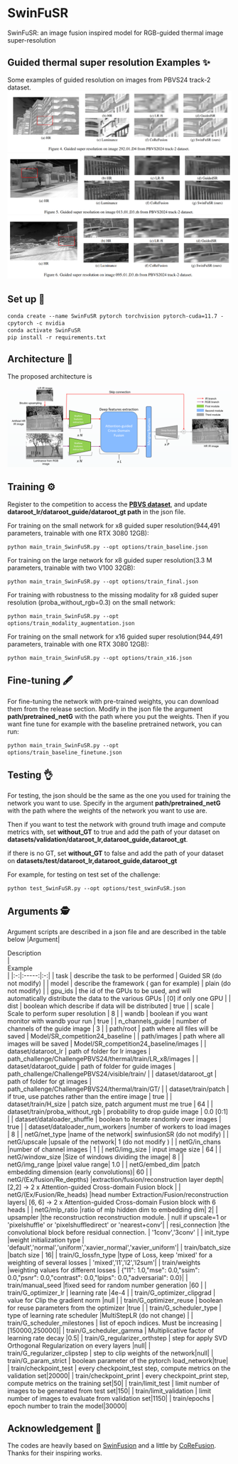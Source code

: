 # SwinFuSR
SwinFuSR: an image fusion inspired model for RGB-guided thermal image super-resolution 
## Guided thermal super resolution Examples ✨
Some examples of guided resolution on images from PBVS24 track-2 dataset.
![](images/example1.png)
![](images/example2.png)
![](images/example3.png)


## Set up 🚀
```
conda create --name SwinFuSR pytorch torchvision pytorch-cuda=11.7 -cpytorch -c nvidia
conda activate SwinFuSR
pip install -r requirements.txt
```

## Architecture 🤖
The proposed architecture is

![](images/archi.png)
## Training ⚙️
Register to the competition to access the [**PBVS dataset**](https://codalab.lisn.upsaclay.fr/competitions/17014#participate), and update **dataroot_lr/dataroot_guide/dataroot_gt path** in the json file.

For training on the small network for x8 guided super resolution(944,491 parameters, trainable with one RTX 3080 12GB):

    python main_train_SwinFuSR.py --opt options/train_baseline.json

For training on the large network for x8 guided super resolution(3.3 M parameters, trainable with two V100 32GB):

    python main_train_SwinFuSR.py --opt options/train_final.json

For training with robustness to the missing modality for x8 guided super resolution (proba_without_rgb=0.3) on the small network:

    python main_train_SwinFuSR.py --opt options/train_modality_augmentation.json

For training on the small network for x16 guided super resolution(944,491 parameters, trainable with one RTX 3080 12GB):

    python main_train_SwinFuSR.py --opt options/train_x16.json

## Fine-tuning 🖋️

For fine-tuning the network with pre-trained weights, you can download them from the release section. Modify in the json file the argument **path/pretrained_netG** with the path where you put the weights. Then if you want fine tune for example with the baseline pretrained network, you can run:

    python main_train_SwinFuSR.py --opt options/train_baseline_finetune.json

## Testing 👌
For testing, the json should be the same as the one you used for training the network you want to use. Specify in the argument **path/pretrained_netG** with the path where the weights of the network you want to use are.

Then if you want to test the network with ground truth image and compute metrics with, set **without_GT** to true and add the path of your dataset on **datasets/validation/dataroot_lr,dataroot_guide,dataroot_gt**. 

if there is no GT, set **without_GT** to false and add the path of your dataset on **datasets/test/dataroot_lr,dataroot_guide,dataroot_gt**

For example, for testing on test set of the challenge:

    python test_SwinFuSR.py --opt options/test_swinFuSR.json



## Arguments 🕵️
Argument scripts are described in a json file and are described in the table below
|Argument|<div style="width:490px">Description</div>| <div style="width:'00px">Example</div>|
|:-:|:-----:|:-:|
| task | describe the task to be performed | Guided SR (do not modify) |
| model | describe the framework ( gan for example) | plain  (do not modify)       |
| gpu_ids  | the id of the GPUs to be used, and will automatically distribute the data to the various GPUs        | [0] if only one GPU               |
| dist  | boolean which describe if data will be distributed           | true               |
| scale     | Scale to perform super resolution | 8         |
| wandb | boolean if you want monitor with wandb your run | true             |
| n_channels_guide    | number of channels of the guide image | 3             |
| path/root |    path where all files will be saved | Model/SR_competition24_baseline |
|  path/images | path where all images will be saved  | Model/SR_competition24_baseline/images      |
|  dataset/dataroot_lr | path of folder for lr images  | path_challenge/ChallengePBVS24/thermal/train/LR_x8/images      |
|  dataset/dataroot_guide | path of folder for guide images  | path_challenge/ChallengePBVS24/visible/train/      |
|  dataset/dataroot_gt | path of folder for gt images  |   path_challenge/ChallengePBVS24/thermal/train/GT/   |
|  dataset/train/patch | if true, use patches rather than the entire image |   true  |
|  dataset/train/H_size | patch size, patch argument must me true  |   64  |
|  dataset/train/proba_without_rgb | probability to drop guide image  |   0.0 [0:1]  |
|  dataset/dataloader_shuffle | boolean to iterate randomly over images  |   true  |
|  dataset/dataloader_num_workers |number of workers to load images |   8  |
|  netG/net_type |name of the network|   swinfusionSR (do not modify)  |
|  netG/upscale |upsale of the network|   1 (do not modify )  |
|  netG/in_chans |number of channel images |   1  |
|  netG/img_size | input image size |   64  |
|  netG/window_size |Size of windows dividing the image|   8  |
|  netG/img_range |pixel value range|   1.0  |
|  netG/embed_dim |patch embedding dimension (early convolutions)|   60 |
|  netG/(Ex/fusion/Re_depths) |extraction/fusion/reconstruction  layer depth|   [2,2] -> 2 x Attention-guided Cross-domain Fusion block |
|  netG/(Ex/Fusion/Re_heads) |head number Extraction/Fusion/reconstruction  layers|   [6, 6] -> 2 x Attention-guided Cross-domain Fusion block with 6 heads |
|  netG/mlp_ratio |ratio of mlp hidden dim to embedding dim| 2|
|  upsampler |the reconstruction reconstruction module. | null if upscale=1 or 'pixelshuffle' or 'pixelshuffledirect' or 'nearest+conv'|
|  resi_connection |the convolutional block before residual connection. | '1conv','3conv' |
|  init_type |weight initialization type |  'default','normal','uniform','xavier_normal','xavier_uniform'|
|  train/batch_size |batch size |  16|
|  train/G_lossfn_type |type of Loss, keep 'mixed' for a weighting of several losses  |  'mixed','l1','l2','l2sum'|
|  train/weights |weighting values for different losses |  \{"l1":  1.0,"mse": 0.0,"ssim": 0.0,"psnr": 0.0,"contrast": 0.0,"lpips": 0.0,"adversarial": 0.0}|
|  train/manual_seed |fixed seed for random number generation  |60  |
|  train/G_optimizer_lr | learning rate |4e-4  |
|  train/G_optimizer_clipgrad | value for Clip the gradient norm |null  |
|  train/G_optimizer_reuse | boolean for reuse parameters from the optimizer  |true  |
|  train/G_scheduler_type | type of learning rate scheduler |MultiStepLR (do not change)  |
|  train/G_scheduler_milestones | list of epoch indices. Must be increasing |\[150000,250000]|
|  train/G_scheduler_gamma | Multiplicative factor of learning rate decay |0.5|
|  train/G_regularizer_orthstep | step for apply SVD Orthogonal Regularization on every layers |null|
|  train/G_regularizer_clipstep | step to clip weights of the network|null|
|  train/G_param_strict | boolean parameter of the pytorch load_network|true|
|  train/checkpoint_test | every checkpoint_test step, compute metrics on the validation set|20000|
|  train/checkpoint_print | every checkpoint_print step, compute metrics on the training set|50|
|  train/limit_test | limit number of images to be generated from test set|150|
|  train/limit_validation | limit number of images to evaluate from validation set|1150|
|  train/epochs | epoch number to train the model|30000|

## Acknowledgement 🤝
The codes are heavily based on [SwinFusion](https://github.com/Linfeng-Tang/SwinFusion) and a little by [CoReFusion](https://github.com/Kasliwal17/CoReFusion).  Thanks for their inspiring works.
